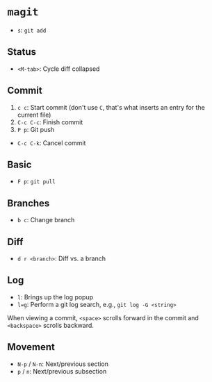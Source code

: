 # `magit`

* `s`: `git add`

## Status

* `<M-tab>`: Cycle diff collapsed

## Commit

1. `c c`: Start commit (don't use `C`, that's what inserts an entry for the current file)
2. `C-c C-c`: Finish commit
3. `P p`: Git push

* `C-c C-k`: Cancel commit

## Basic

* `F p`: `git pull`

## Branches

* `b c`: Change branch

## Diff

* `d r <branch>`: Diff vs. a branch

## Log

* `l`: Brings up the log popup
* `l=g`: Perform a git log search, e.g., `git log -G <string>`

When viewing a commit, `<space>` scrolls forward in the commit and `<backspace>` scrolls backward.

## Movement

- `N-p` / `N-n`: Next/previous section
- `p` / `n`: Next/previous subsection
